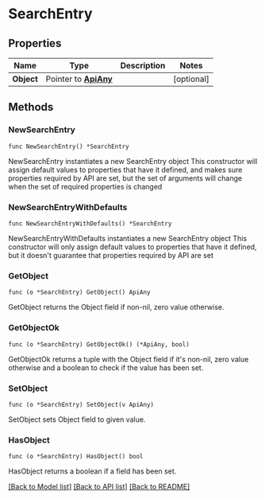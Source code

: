 # SearchEntry

## Properties

Name | Type | Description | Notes
------------ | ------------- | ------------- | -------------
**Object** | Pointer to [**ApiAny**](apiAny.md) |  | [optional] 

## Methods

### NewSearchEntry

`func NewSearchEntry() *SearchEntry`

NewSearchEntry instantiates a new SearchEntry object
This constructor will assign default values to properties that have it defined,
and makes sure properties required by API are set, but the set of arguments
will change when the set of required properties is changed

### NewSearchEntryWithDefaults

`func NewSearchEntryWithDefaults() *SearchEntry`

NewSearchEntryWithDefaults instantiates a new SearchEntry object
This constructor will only assign default values to properties that have it defined,
but it doesn't guarantee that properties required by API are set

### GetObject

`func (o *SearchEntry) GetObject() ApiAny`

GetObject returns the Object field if non-nil, zero value otherwise.

### GetObjectOk

`func (o *SearchEntry) GetObjectOk() (*ApiAny, bool)`

GetObjectOk returns a tuple with the Object field if it's non-nil, zero value otherwise
and a boolean to check if the value has been set.

### SetObject

`func (o *SearchEntry) SetObject(v ApiAny)`

SetObject sets Object field to given value.

### HasObject

`func (o *SearchEntry) HasObject() bool`

HasObject returns a boolean if a field has been set.


[[Back to Model list]](../README.md#documentation-for-models) [[Back to API list]](../README.md#documentation-for-api-endpoints) [[Back to README]](../README.md)


